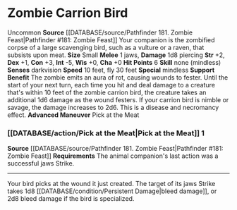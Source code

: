 ﻿---
burrow_speed: null
charisma: '+0'
climb_speed: null
constitution: '+3'
dexterity: '+1'
element: null
fly_speed: '30'
hp: '6'
id: '51'
intelligence: '-5'
land_speed: '10'
max_speed: '30'
name: Zombie Carrion Bird
rarity: Uncommon
rus_type_level: null
sense:
- darkvision
size: Small
skill: null
source: '[[DATABASE/source/Pathfinder 181. Zombie Feast|Pathfinder #181: Zombie Feast]]'
speed:
- 10 feet
- fly 30 feet
strength: '+2'
strength_req: '2'
swim_speed: null
trait:
- '[[DATABASE/trait/Uncommon|Uncommon]]'
type: Animal Companion
wisdom: '+0'

---
# Zombie Carrion Bird

<span class="trait-uncommon item-trait">Uncommon</span>
**Source** [[DATABASE/source/Pathfinder 181. Zombie Feast|Pathfinder #181: Zombie Feast]]
Your companion is the zombified corpse of a large scavenging bird, such as a vulture or a raven, that subsists upon meat.
**Size** Small
**Melee** <span class="action-icon">1</span> jaws, **Damage** 1d8 piercing
**Str** +2, **Dex** +1, **Con** +3, **Int** -5, **Wis** +0, **Cha** +0
**Hit Points** 6
**Skill** none (mindless)
**Senses** darkvision
**Speed** 10 feet, fly 30 feet
**Special** mindless
**Support Benefit** The zombie emits an aura of rot, causing wounds to fester. Until the start of your next turn, each time you hit and deal damage to a creature that's within 10 feet of the zombie carrion bird, the creature takes an additional 1d6 damage as the wound festers. If your carrion bird is nimble or savage, the damage increases to 2d6. This is a disease and necromancy effect.
**Advanced Maneuver** Pick at the Meat

### [[DATABASE/action/Pick at the Meat|Pick at the Meat]] <span class="action-icon">1</span>

**Source** [[DATABASE/source/Pathfinder 181. Zombie Feast|Pathfinder #181: Zombie Feast]]
**Requirements** The animal companion's last action was a successful jaws Strike.

---
Your bird picks at the wound it just created. The target of its jaws Strike takes 1d8 [[DATABASE/condition/Persistent Damage|bleed damage]], or 2d8 bleed damage if the bird is specialized.
